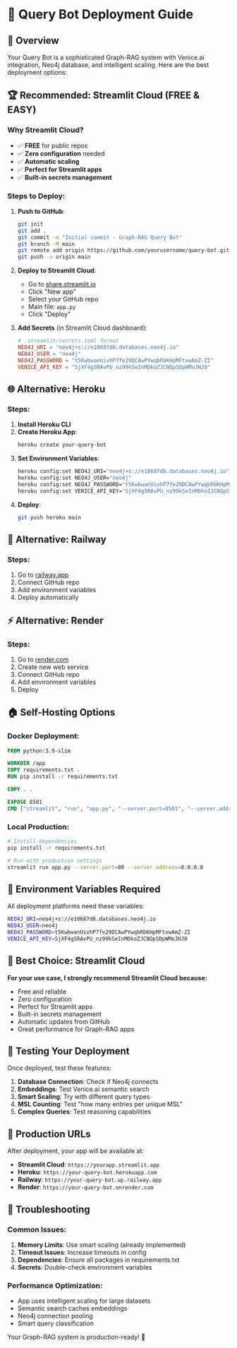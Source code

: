# 🚀 Query Bot Deployment Guide

## 📝 Overview
Your Query Bot is a sophisticated Graph-RAG system with Venice.ai integration, Neo4j database, and intelligent scaling. Here are the best deployment options:

## 🏆 Recommended: Streamlit Cloud (FREE & EASY)

### Why Streamlit Cloud?
- ✅ **FREE** for public repos
- ✅ **Zero configuration** needed
- ✅ **Automatic scaling**
- ✅ **Perfect for Streamlit apps**
- ✅ **Built-in secrets management**

### Steps to Deploy:

1. **Push to GitHub**:
   ```bash
   git init
   git add .
   git commit -m "Initial commit - Graph-RAG Query Bot"
   git branch -M main
   git remote add origin https://github.com/yourusername/query-bot.git
   git push -u origin main
   ```

2. **Deploy to Streamlit Cloud**:
   - Go to [share.streamlit.io](https://share.streamlit.io)
   - Click "New app"
   - Select your GitHub repo
   - Main file: `app.py`
   - Click "Deploy"

3. **Add Secrets** (in Streamlit Cloud dashboard):
   ```toml
   # .streamlit/secrets.toml format
   NEO4J_URI = "neo4j+s://e10687d6.databases.neo4j.io"
   NEO4J_USER = "neo4j"
   NEO4J_PASSWORD = "t5KwbwanUivhP7fe29DCAwPYwqbRbKHpMFtxwAmZ-ZI"
   VENICE_API_KEY = "SjXF4gSRAvPU_nz99kSeInMOkoZJCNQpSDpWMoJHJ0"
   ```

## 🌐 Alternative: Heroku

### Steps:
1. **Install Heroku CLI**
2. **Create Heroku App**:
   ```bash
   heroku create your-query-bot
   ```
3. **Set Environment Variables**:
   ```bash
   heroku config:set NEO4J_URI="neo4j+s://e10687d6.databases.neo4j.io"
   heroku config:set NEO4J_USER="neo4j"
   heroku config:set NEO4J_PASSWORD="t5KwbwanUivhP7fe29DCAwPYwqbRbKHpMFtxwAmZ-ZI"
   heroku config:set VENICE_API_KEY="SjXF4gSRAvPU_nz99kSeInMOkoZJCNQpSDpWMoJHJ0"
   ```
4. **Deploy**:
   ```bash
   git push heroku main
   ```

## 🔧 Alternative: Railway

### Steps:
1. Go to [railway.app](https://railway.app)
2. Connect GitHub repo
3. Add environment variables
4. Deploy automatically

## ⚡ Alternative: Render

### Steps:
1. Go to [render.com](https://render.com)
2. Create new web service
3. Connect GitHub repo
4. Add environment variables
5. Deploy

## 🏠 Self-Hosting Options

### Docker Deployment:
```dockerfile
FROM python:3.9-slim

WORKDIR /app
COPY requirements.txt .
RUN pip install -r requirements.txt

COPY . .

EXPOSE 8501
CMD ["streamlit", "run", "app.py", "--server.port=8501", "--server.address=0.0.0.0"]
```

### Local Production:
```bash
# Install dependencies
pip install -r requirements.txt

# Run with production settings
streamlit run app.py --server.port=80 --server.address=0.0.0.0
```

## 🔐 Environment Variables Required

All deployment platforms need these variables:

```bash
NEO4J_URI=neo4j+s://e10687d6.databases.neo4j.io
NEO4J_USER=neo4j
NEO4J_PASSWORD=t5KwbwanUivhP7fe29DCAwPYwqbRbKHpMFtxwAmZ-ZI
VENICE_API_KEY=SjXF4gSRAvPU_nz99kSeInMOkoZJCNQpSDpWMoJHJ0
```

## 🎯 Best Choice: Streamlit Cloud

**For your use case, I strongly recommend Streamlit Cloud because:**
- Free and reliable
- Zero configuration
- Perfect for Streamlit apps
- Built-in secrets management
- Automatic updates from GitHub
- Great performance for Graph-RAG apps

## 🧪 Testing Your Deployment

Once deployed, test these features:
1. **Database Connection**: Check if Neo4j connects
2. **Embeddings**: Test Venice.ai semantic search
3. **Smart Scaling**: Try with different query types
4. **MSL Counting**: Test "how many entries per unique MSL"
5. **Complex Queries**: Test reasoning capabilities

## 📱 Production URLs

After deployment, your app will be available at:
- **Streamlit Cloud**: `https://yourapp.streamlit.app`
- **Heroku**: `https://your-query-bot.herokuapp.com`
- **Railway**: `https://your-query-bot.up.railway.app`
- **Render**: `https://your-query-bot.onrender.com`

## 🔧 Troubleshooting

### Common Issues:
1. **Memory Limits**: Use smart scaling (already implemented)
2. **Timeout Issues**: Increase timeouts in config
3. **Dependencies**: Ensure all packages in requirements.txt
4. **Secrets**: Double-check environment variables

### Performance Optimization:
- App uses intelligent scaling for large datasets
- Semantic search caches embeddings
- Neo4j connection pooling
- Smart query classification

Your Graph-RAG system is production-ready! 🚀 